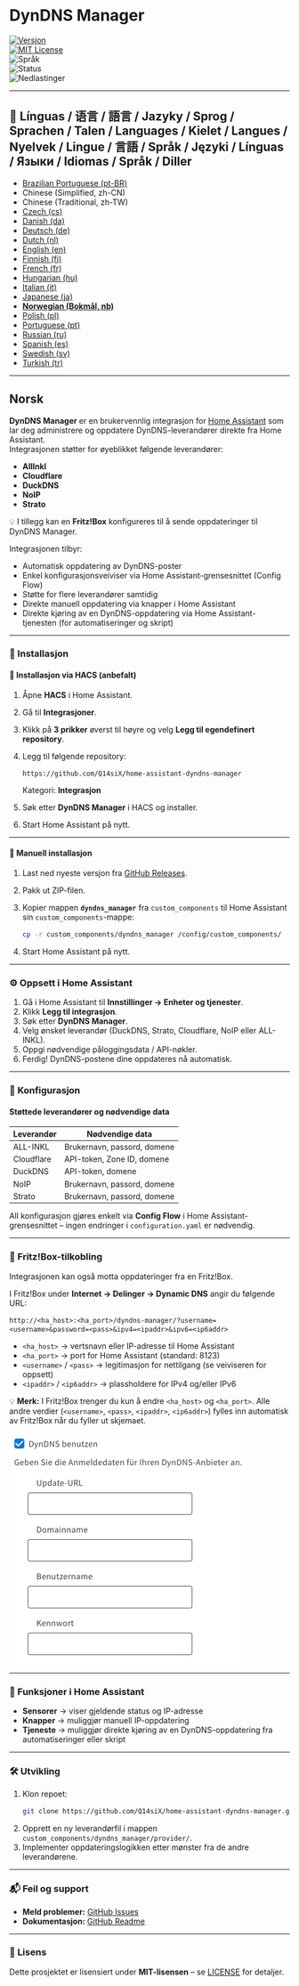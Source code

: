 # DynDNS Manager

[![Versjon](https://img.shields.io/github/v/release/Q14siX/home-assistant-dyndns-manager)](https://github.com/Q14siX/home-assistant-dyndns-manager/releases)  
[![MIT License](https://img.shields.io/badge/License-MIT-green.svg)](LICENSE)  
![Språk](https://img.shields.io/badge/languages-20-blue.svg)  
![Status](https://img.shields.io/badge/status-stable-brightgreen.svg)  
![Nedlastinger](https://img.shields.io/github/downloads/Q14siX/home-assistant-dyndns-manager/total)

---

## 📌 Línguas / 语言 / 語言 / Jazyky / Sprog / Sprachen / Talen / Languages / Kielet / Langues / Nyelvek / Lingue / 言語 / Språk / Języki / Línguas / Языки / Idiomas / Språk / Diller
- [Brazilian Portuguese (pt-BR)](https://github.com/Q14siX/home-assistant-dyndns-manager/blob/main/README/README_PT-BR.md#portugues-brasileiro)
- Chinese (Simplified, zh-CN)
- Chinese (Traditional, zh-TW)
- [Czech (cs)](https://github.com/Q14siX/home-assistant-dyndns-manager/blob/main/README/README_CS.md#czech)
- [Danish (da)](https://github.com/Q14siX/home-assistant-dyndns-manager/blob/main/README/README_DA.md#dansk)
- [Deutsch (de)](https://github.com/Q14siX/home-assistant-dyndns-manager/blob/main/README/README_DE.md#deutsch)
- [Dutch (nl)](https://github.com/Q14siX/home-assistant-dyndns-manager/blob/main/README/README_NL.md#dutch)
- [English (en)](https://github.com/Q14siX/home-assistant-dyndns-manager/blob/main/README/README_EN.md#english)
- [Finnish (fi)](https://github.com/Q14siX/home-assistant-dyndns-manager/blob/main/README/README_FI.md#suomi)
- [French (fr)](https://github.com/Q14siX/home-assistant-dyndns-manager/blob/main/README/README_FR.md#français)
- [Hungarian (hu)](https://github.com/Q14siX/home-assistant-dyndns-manager/blob/main/README/README_HU.md#magyar)
- [Italian (it)](https://github.com/Q14siX/home-assistant-dyndns-manager/blob/main/README/README_IT.md#italiano)
- [Japanese (ja)](https://github.com/Q14siX/home-assistant-dyndns-manager/blob/main/README/README_JA.md#日本語)
- [**Norwegian (Bokmål, nb)**](https://github.com/Q14siX/home-assistant-dyndns-manager/blob/main/README/README_NB.md#norsk)
- [Polish (pl)](https://github.com/Q14siX/home-assistant-dyndns-manager/blob/main/README/README_PL.md#polski)
- [Portuguese (pt)](https://github.com/Q14siX/home-assistant-dyndns-manager/blob/main/README/README_PT.md#português)
- [Russian (ru)](https://github.com/Q14siX/home-assistant-dyndns-manager/blob/main/README/README_RU.md#pусский)
- [Spanish (es)](https://github.com/Q14siX/home-assistant-dyndns-manager/blob/main/README/README_ES.md#español)
- [Swedish (sv)](https://github.com/Q14siX/home-assistant-dyndns-manager/blob/main/README/README_SV.md#svenska)
- [Turkish (tr)](https://github.com/Q14siX/home-assistant-dyndns-manager/blob/main/README/README_TR.md#türkçe)

---

## Norsk

**DynDNS Manager** er en brukervennlig integrasjon for [Home Assistant](https://www.home-assistant.io/) som lar deg administrere og oppdatere DynDNS-leverandører direkte fra Home Assistant.  
Integrasjonen støtter for øyeblikket følgende leverandører:

- **AllInkl**
- **Cloudflare**
- **DuckDNS**
- **NoIP**
- **Strato**

💡 I tillegg kan en **Fritz!Box** konfigureres til å sende oppdateringer til DynDNS Manager.

Integrasjonen tilbyr:
- Automatisk oppdatering av DynDNS-poster
- Enkel konfigurasjonsveiviser via Home Assistant-grensesnittet (Config Flow)
- Støtte for flere leverandører samtidig
- Direkte manuell oppdatering via knapper i Home Assistant
- Direkte kjøring av en DynDNS-oppdatering via Home Assistant-tjenesten (for automatiseringer og skript)

---

### 🚀 Installasjon

#### 🔹 Installasjon via HACS (anbefalt)

1. Åpne **HACS** i Home Assistant.
2. Gå til **Integrasjoner**.
3. Klikk på **3 prikker** øverst til høyre og velg **Legg til egendefinert repository**.
4. Legg til følgende repository:

   ```
   https://github.com/Q14siX/home-assistant-dyndns-manager
   ```

   Kategori: **Integrasjon**

5. Søk etter **DynDNS Manager** i HACS og installer.
6. Start Home Assistant på nytt.

---

#### 🔹 Manuell installasjon

1. Last ned nyeste versjon fra [GitHub Releases](https://github.com/Q14siX/home-assistant-dyndns-manager/releases).
2. Pakk ut ZIP-filen.
3. Kopier mappen **`dyndns_manager`** fra `custom_components` til Home Assistant sin `custom_components`-mappe:

   ```bash
   cp -r custom_components/dyndns_manager /config/custom_components/
   ```

4. Start Home Assistant på nytt.

---

### ⚙️ Oppsett i Home Assistant

1. Gå i Home Assistant til **Innstillinger → Enheter og tjenester**.
2. Klikk **Legg til integrasjon**.
3. Søk etter **DynDNS Manager**.
4. Velg ønsket leverandør (DuckDNS, Strato, Cloudflare, NoIP eller ALL-INKL).
5. Oppgi nødvendige påloggingsdata / API-nøkler.
6. Ferdig! DynDNS-postene dine oppdateres nå automatisk.

---

### 📄 Konfigurasjon

#### Støttede leverandører og nødvendige data

| Leverandør | Nødvendige data |
|------------|-----------------|
| ALL-INKL   | Brukernavn, passord, domene |
| Cloudflare | API-token, Zone ID, domene |
| DuckDNS    | API-token, domene |
| NoIP       | Brukernavn, passord, domene |
| Strato     | Brukernavn, passord, domene |

All konfigurasjon gjøres enkelt via **Config Flow** i Home Assistant-grensesnittet – ingen endringer i `configuration.yaml` er nødvendig.

---

### 📡 Fritz!Box-tilkobling

Integrasjonen kan også motta oppdateringer fra en Fritz!Box.

I Fritz!Box under **Internet → Delinger → Dynamic DNS** angir du følgende URL:

```
http://<ha_host>:<ha_port>/dyndns-manager/?username=<username>&password=<pass>&ipv4=<ipaddr>&ipv6=<ip6addr>
```

- `<ha_host>` → vertsnavn eller IP-adresse til Home Assistant
- `<ha_port>` → port for Home Assistant (standard: 8123)
- `<username>` / `<pass>` → legitimasjon for nettilgang (se veiviseren for oppsett)
- `<ipaddr>` / `<ip6addr>` → plassholdere for IPv4 og/eller IPv6

💡 **Merk:** I Fritz!Box trenger du kun å endre `<ha_host>` og `<ha_port>`. Alle andre verdier (`<username>`, `<pass>`, `<ipaddr>`, `<ip6addr>`) fylles inn automatisk av Fritz!Box når du fyller ut skjemaet.

![FRITZ!BOX inntastingsskjema](https://raw.githubusercontent.com/Q14siX/home-assistant-dyndns-manager/master/images/FRITZ!Box.png)

---

### 🔘 Funksjoner i Home Assistant

- **Sensorer** → viser gjeldende status og IP-adresse
- **Knapper** → muliggjør manuell IP-oppdatering
- **Tjeneste** → muliggjør direkte kjøring av en DynDNS-oppdatering fra automatiseringer eller skript

---

### 🛠 Utvikling

1. Klon repoet:
   ```bash
   git clone https://github.com/Q14siX/home-assistant-dyndns-manager.git
   ```
2. Opprett en ny leverandørfil i mappen `custom_components/dyndns_manager/provider/`.
3. Implementer oppdateringslogikken etter mønster fra de andre leverandørene.

---

### 📬 Feil og support

- **Meld problemer:** [GitHub Issues](https://github.com/Q14siX/home-assistant-dyndns-manager/issues)  
- **Dokumentasjon:** [GitHub Readme](https://github.com/Q14siX/home-assistant-dyndns-manager)

---

### 📜 Lisens

Dette prosjektet er lisensiert under **MIT-lisensen** – se [LICENSE](https://github.com/Q14siX/home-assistant-dyndns-manager/blob/main/LICENSE) for detaljer.
